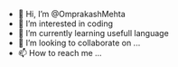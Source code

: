 - 👋 Hi, I’m @OmprakashMehta
- 👀 I’m interested in coding
- 🌱 I’m currently learning usefull language
- 💞️ I’m looking to collaborate on ...
- 📫 How to reach me ...

<!---
OmprakashMehta/OmprakashMehta is a ✨ special ✨ repository because its `README.md` (this file) appears on your GitHub profile.
You can click the Preview link to take a look at your changes.
--->
